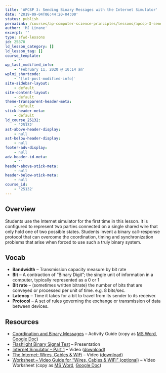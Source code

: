 ```yaml
---
title: 'APCSP 3: Sending Binary Messages with the Internet Simulator'
date: '2019-09-04T06:44:20-04:00'
status: publish
permalink: /courses/ap-computer-science-principles/lessons/apcsp-3-sending-binary-messages-with-the-internet-simulator
author: 'MJ Linane'
excerpt: ''
type: sfwd-lessons
id: 25870
ld_lesson_category: []
ld_lesson_tag: []
course_template:
    - ''
wp_last_modified_info:
    - 'February 11, 2020 @ 10:14 am'
wplmi_shortcode:
    - '[lmt-post-modified-info]'
site-sidebar-layout:
    - default
site-content-layout:
    - default
theme-transparent-header-meta:
    - default
stick-header-meta:
    - default
ld_course_25132:
    - '25132'
ast-above-header-display:
    - null
ast-below-header-display:
    - null
footer-adv-display:
    - null
adv-header-id-meta:
    - ''
header-above-stick-meta:
    - null
header-below-stick-meta:
    - null
course_id:
    - '25132'
---
```

Overview
--------

Students use the Internet simulator for the first time in this lesson. It is configured to represent two parties connected on a single shared wire that only hold one of two possible states. Students invent a binary call-response protocol that can overcome the coordination, timing and synchronization problems that arise when forced to use such a truly binary system.

Vocab
-----

- **Bandwidth** – Transmission capacity measure by bit rate
- **Bit** – A contraction of “Binary Digit”; the single unit of information in a computer, typically represented as a 0 or 1
- **Bit rate** – (sometimes written bitrate) the number of bits that are conveyed or processed per unit of time. e.g. 8 bits/sec.
- **Latency** – Time it takes for a bit to travel from its sender to its receiver.
- **Protocol** – A set of rules governing the exchange or transmission of data between devices.

Resources
---------

- [Coordination and Binary Messages](https://docs.google.com/document/d/19A5Dg1bBYrBEC2DZJwh3y8qTeTcBON_E7gnXA1C6Mlo/export?format=pdf) – Activity Guide (copy as [MS Word](https://docs.google.com/document/d/19A5Dg1bBYrBEC2DZJwh3y8qTeTcBON_E7gnXA1C6Mlo/export?format=doc), [Google Doc](https://docs.google.com/document/d/19A5Dg1bBYrBEC2DZJwh3y8qTeTcBON_E7gnXA1C6Mlo/copy))
- [Flashlight Binary Signal Test](https://docs.google.com/presentation/d/1juvbxu1begVxgiVcGMHsGv4QuunxdHFJwT-TVR8wZuc/) – Presentation
- [Internet Simulator – Part 1](https://youtu.be/Kn6Fd5uwZno) – Video ([download](http://videos.code.org/2015/csp/internetsimulator_1.mp4))
- [The Internet: Wires, Cables &amp; WiFi](https://www.youtube.com/watch?v=ZhEf7e4kopM) – Video ([download](http://videos.code.org/2015/csp/concept_internet_wires_cables_wifi.mp4))
- [Worksheet – Video Guide for “Wires, Cables &amp; WiFi” (optional)](https://docs.google.com/document/d/1k-qKthfOewieVcWgsAP8v2hW-dh3CbK-f7oXlHpF6Cs/export?format=pdf) – Video Worksheet (copy as [MS Word](https://docs.google.com/document/d/1k-qKthfOewieVcWgsAP8v2hW-dh3CbK-f7oXlHpF6Cs/export?format=doc), [Google Doc](https://docs.google.com/document/d/1k-qKthfOewieVcWgsAP8v2hW-dh3CbK-f7oXlHpF6Cs/copy))